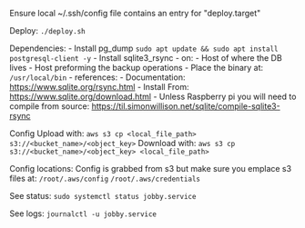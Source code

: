 Ensure local ~/.ssh/config file contains an entry for "deploy.target"

Deploy:
```./deploy.sh```

Dependencies:
    - Install pg_dump
```sudo apt update && sudo apt install postgresql-client -y```
    - Install sqlite3_rsync
        - on: 
            - Host of where the DB lives
            - Host preforming the backup operations
        - Place the binary at: ```/usr/local/bin```
        - references: 
            - Documentation: https://www.sqlite.org/rsync.html
            - Install From: https://www.sqlite.org/download.html
                - Unless Raspberry pi you will need to compile from source: https://til.simonwillison.net/sqlite/compile-sqlite3-rsync
    
Config
    Upload with:
```aws s3 cp <local_file_path> s3://<bucket_name>/<object_key>```
    Download with:
```aws s3 cp s3://<bucket_name>/<object_key> <local_file_path>```

Config locations:
    Config is grabbed from s3 but make sure you emplace s3 files at:
```/root/.aws/config```
```/root/.aws/credentials```

See status:
```sudo systemctl status jobby.service```

See logs:
```journalctl -u jobby.service```

